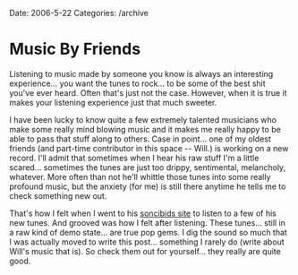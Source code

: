 Date: 2006-5-22
Categories: /archive

# Music By Friends

Listening to music made by someone you know is always an interesting experience... you want the tunes to rock... to be some of the best shit you've ever heard.  Often that's just not the case.  However, when it is true it makes your listening experience just that much sweeter.

I have been lucky to know quite a few extremely talented musicians who make some really mind blowing music and it makes  me really happy to be able to pass that stuff along to others.  Case in point... one of my oldest friends (and part-time contributor in this space -- Will.) is working on a new record.  I'll admit that sometimes when I hear his raw stuff I'm a little scared... sometimes the tunes are just too drippy, sentimental, melancholy, whatever.  More often than not he'll whittle those tunes into some really profound music, but the anxiety (for me) is still there anytime he tells me to check something new out.

That's how I felt when I went to his <a href="http://www.sonicbids.com/williammallory">soncibids site</a> to listen to a few of his new tunes.  And grooved was how I felt after listening.  These tunes... still in a raw kind of demo state... are true pop gems.  I dig the sound so much that I was actually moved to write this post... something I rarely do (write about Will's music that is).  So check them out for yourself... they really are quite good.
